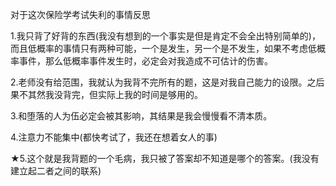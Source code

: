 对于这次保险学考试失利的事情反思

1.我只背了好背的东西(我没有想到的一个事实是但是肯定不会全出特别简单的)，而且低概率的事情只有两种可能，一个是发生，另一个是不发生，如果不考虑低概率事件，那么低概率事件发生时，必定会对我造成不可估计的伤害。

2.老师没有给范围，我就认为我背不完所有的题，这是对我自己能力的设限。之后果不其然我没背完，但实际上我的时间是够用的。

3.和堕落的人为伍必定会被其影响，其结果是我会慢慢看不清本质。

4.注意力不能集中(都快考试了，我还在想着女人的事)

★5.这个就是我背题的一个毛病，我只被了答案却不知道是哪个的答案。(我没有建立起二者之间的联系)